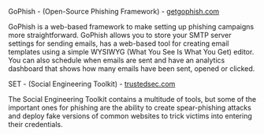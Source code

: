 GoPhish - (Open-Source Phishing Framework) - [getgophish.com](https://getgophish.com/)  

GoPhish is a web-based framework to make setting up phishing campaigns more straightforward. GoPhish allows you to store your SMTP server settings for sending emails, has a web-based tool for creating email templates using a simple WYSIWYG (What You See Is What You Get) editor. You can also schedule when emails are sent and have an analytics dashboard that shows how many emails have been sent, opened or clicked.  

SET - (Social Engineering Toolkit) - [trustedsec.com](https://www.trustedsec.com/tools/the-social-engineer-toolkit-set/)  

The Social Engineering Toolkit contains a multitude of tools, but some of the important ones for phishing are the ability to create spear-phishing attacks and deploy fake versions of common websites to trick victims into entering their credentials.  

